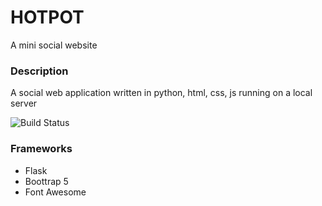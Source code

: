 # HOTPOT 
A mini social website
### Description
A social web application written in python, html, css, js running on a local server

![Build Status](https://img.shields.io/badge/build-alpha-brightgreen)

### Frameworks
- Flask
- Boottrap 5
- Font Awesome

